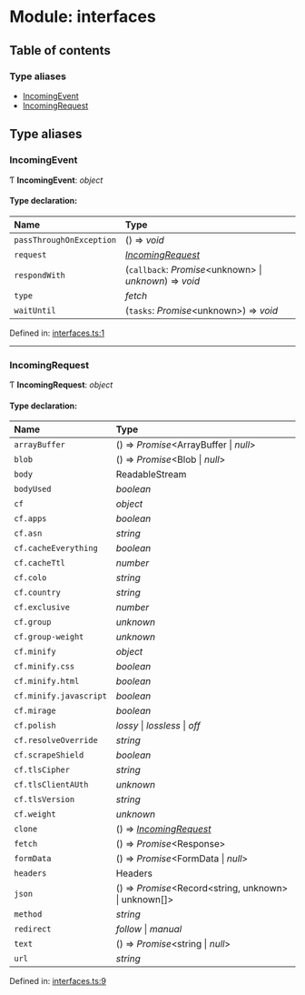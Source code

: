 # Module: interfaces

## Table of contents

### Type aliases

- [IncomingEvent](interfaces.md#incomingevent)
- [IncomingRequest](interfaces.md#incomingrequest)

## Type aliases

### IncomingEvent

Ƭ **IncomingEvent**: *object*

#### Type declaration:

Name | Type |
:------ | :------ |
`passThroughOnException` | () => *void* |
`request` | [*IncomingRequest*](interfaces.md#incomingrequest) |
`respondWith` | (`callback`: *Promise*<unknown\> \| *unknown*) => *void* |
`type` | *fetch* |
`waitUntil` | (`tasks`: *Promise*<unknown\>) => *void* |

Defined in: [interfaces.ts:1](https://github.com/Visualizememe/cloudflare-router/blob/65cfc56/src/interfaces.ts#L1)

___

### IncomingRequest

Ƭ **IncomingRequest**: *object*

#### Type declaration:

Name | Type |
:------ | :------ |
`arrayBuffer` | () => *Promise*<ArrayBuffer \| *null*\> |
`blob` | () => *Promise*<Blob \| *null*\> |
`body` | ReadableStream |
`bodyUsed` | *boolean* |
`cf` | *object* |
`cf.apps` | *boolean* |
`cf.asn` | *string* |
`cf.cacheEverything` | *boolean* |
`cf.cacheTtl` | *number* |
`cf.colo` | *string* |
`cf.country` | *string* |
`cf.exclusive` | *number* |
`cf.group` | *unknown* |
`cf.group-weight` | *unknown* |
`cf.minify` | *object* |
`cf.minify.css` | *boolean* |
`cf.minify.html` | *boolean* |
`cf.minify.javascript` | *boolean* |
`cf.mirage` | *boolean* |
`cf.polish` | *lossy* \| *lossless* \| *off* |
`cf.resolveOverride` | *string* |
`cf.scrapeShield` | *boolean* |
`cf.tlsCipher` | *string* |
`cf.tlsClientAUth` | *unknown* |
`cf.tlsVersion` | *string* |
`cf.weight` | *unknown* |
`clone` | () => [*IncomingRequest*](interfaces.md#incomingrequest) |
`fetch` | () => *Promise*<Response\> |
`formData` | () => *Promise*<FormData \| *null*\> |
`headers` | Headers |
`json` | () => *Promise*<Record<string, unknown\> \| unknown[]\> |
`method` | *string* |
`redirect` | *follow* \| *manual* |
`text` | () => *Promise*<string \| *null*\> |
`url` | *string* |

Defined in: [interfaces.ts:9](https://github.com/Visualizememe/cloudflare-router/blob/65cfc56/src/interfaces.ts#L9)

